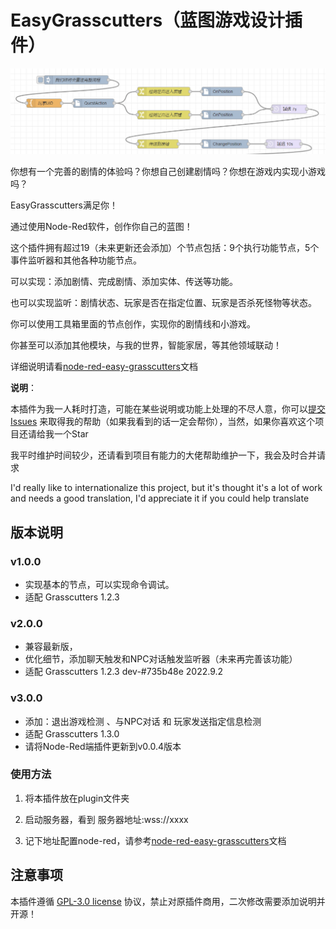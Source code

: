 # EasyGrasscutters（蓝图游戏设计插件）

![image-20220831193232720](https://raw.githubusercontent.com/liujiaqi7998/GraphicBed/main/img/202208311932848.png)

你想有一个完善的剧情的体验吗？你想自己创建剧情吗？你想在游戏内实现小游戏吗？

EasyGrasscutters满足你！

通过使用Node-Red软件，创作你自己的蓝图！

这个插件拥有超过19（未来更新还会添加）个节点包括：9个执行功能节点，5个事件监听器和其他各种功能节点。

可以实现：添加剧情、完成剧情、添加实体、传送等功能。

也可以实现监听：剧情状态、玩家是否在指定位置、玩家是否杀死怪物等状态。

你可以使用工具箱里面的节点创作，实现你的剧情线和小游戏。

你甚至可以添加其他模块，与我的世界，智能家居，等其他领域联动！

详细说明请看[node-red-easy-grasscutters](https://flows.nodered.org/node/node-red-easy-grasscutters)文档

**说明**：

本插件为我一人耗时打造，可能在某些说明或功能上处理的不尽人意，你可以[提交Issues](https://github.com/liujiaqi7998/node-red-easy-grasscutters/issues)
来取得我的帮助（如果我看到的话一定会帮你），当然，如果你喜欢这个项目还请给我一个Star

我平时维护时间较少，还请看到项目有能力的大佬帮助维护一下，我会及时合并请求

I'd really like to internationalize this project, but it's thought it's a lot of work and needs a good translation, I'd
appreciate it if you could help translate

## 版本说明

### v1.0.0

* 实现基本的节点，可以实现命令调试。
* 适配 Grasscutters 1.2.3

### v2.0.0

* 兼容最新版，
* 优化细节，添加聊天触发和NPC对话触发监听器（未来再完善该功能）
* 适配 Grasscutters 1.2.3 dev-#735b48e 2022.9.2

### v3.0.0

* 添加：退出游戏检测 、与NPC对话 和 玩家发送指定信息检测
* 适配 Grasscutters 1.3.0
* 请将Node-Red端插件更新到v0.0.4版本

### 使用方法

1. 将本插件放在plugin文件夹

2. 启动服务器，看到 服务器地址:wss://xxxx

3. 记下地址配置node-red，请参考[node-red-easy-grasscutters](https://flows.nodered.org/node/node-red-easy-grasscutters)文档

## 注意事项

本插件遵循 [GPL-3.0 license](https://github.com/liujiaqi7998/EasyGrasscutters/blob/master/LICENSE) 协议，禁止对原插件商用，二次修改需要添加说明并开源！
